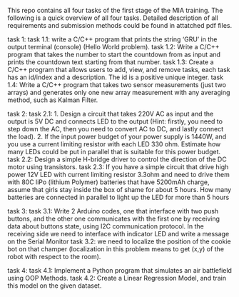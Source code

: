 This repo contains all four tasks of the first stage of the MIA training.
The following is a quick overview of all four tasks.
Detailed description of all requirements and submission methods could be found in attatched pdf files.

task 1:
task 1.1:
write a C/C++ program that prints the string ‘GRU’ in the output terminal (console) (Hello World problem). task 1.2: Write a C/C++ program that takes the number to start the countdown from as input and prints the countdown text starting from that number. task 1.3: Create a C/C++ program that allows users to add, view, and remove tasks, each task has an id/index and a description. The id is a positive unique integer. task 1.4: Write a C/C++ program that takes two sensor measurements (just two arrays) and generates only one new array measurement with any averaging method, such as Kalman Filter.

task 2: task 2.1: 1. Design a circuit that takes 220V AC as input and the output is 5V DC and connects LED to the output (Hint: firstly, you need to step down the AC, then you need to convert AC to DC, and lastly connect the load). 2. If the input power budget of your power supply is 1440W, and you use a current limiting resistor with each LED 330 ohm. Estimate how many LEDs could be put in parallel that is suitable for this power budget. task 2.2: Design a simple H-bridge driver to control the direction of the DC motor using transistors. task 2.3: If you have a simple circuit that drive high power 12V LED with current limiting resistor 3.3ohm and need to drive them with 80C liPo (lithium Polymer) batteries that have 5200mAh charge, assume that girls stay inside the box of shame for about 5 hours. How many batteries are connected in parallel to light up the LED for more than 5 hours

task 3: task 3.1: Write 2 Arduino codes, one that interface with two push buttons, and the other one communicates with the first one by receiving data about buttons state, using I2C communication protocol. In the receiving side we need to interface with indicator LED and write a message on the Serial Monitor task 3.2: we need to localize the position of the cookie bot on that champer (localization in this problem means to get (x,y) of the robot with respect to the room).

task 4: task 4.1: Implement a Python program that simulates an air battlefield using OOP Methods. task 4.2: Create a Linear Regression Model, and train this model on the given dataset.

